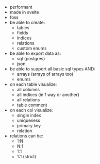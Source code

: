 -   performant
-   made in svelte
-   foss
-   be able to create:
    -   tables
    -   fields
    -   indices
    -   relations
    -   custom enums
-   be able to export data as:
    -   sql (postgres)
    -   json
-   be able to support all basic sql types AND:
    -   arrays (arrays of arrays too)
    -   enums
-   on each table visualize:
    -   all columns
    -   all indices (in 1 way or another)
    -   all relations
    -   table comment
-   on each col visualize:
    -   single index
    -   uniqueness
    -   primary key
    -   relation
-   relations can be:
    -   1:N
    -   N:1
    -   1:1
    -   1:1 (strict)
